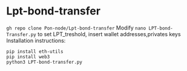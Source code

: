 ﻿# Lpt-bond-transfer
```gh repo clone Pon-node/Lpt-bond-transfer```
Modify ```nano LPT-bond-Transfer.py``` to set LPT_treshold, insert wallet addresses,privates keys
Installation instructions:

```pip install eth-hash==0.3.3
pip install eth-utils
pip install web3
python3 LPT-bond-transfer.py

